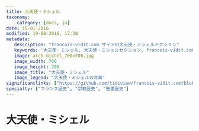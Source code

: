 ```yaml
---
title: 大天使・ミシェル
taxonomy:
    category: [docs, ja]
date: 15-01-2016
modified: 19-08-2016, 17:38
metadata:
   description: "francois-vidit.com サイトの大天使・ミシェルセクション"
   keywords: '大天使・ミシェル, 大天使・ミシェルセクション, francois-vidit.com'
   image: arch-michel_700x700.jpg
   image_width: 700
   image_height: 700
   image_title: "大天使・ミシェル"
   image_legend: "大天使・ミシェルの写真"
significantlinks: ["https://github.com/tidiview/francois-vidit.com/blob/develop/user/sites/docs/pages/01.reference/mont-saint-michel/arch-michel/chapter.ja.md"]
specialty: ["フランス歴史", "宗教歴史", "聖書歴史"]
---
```


# 大天使・ミシェル